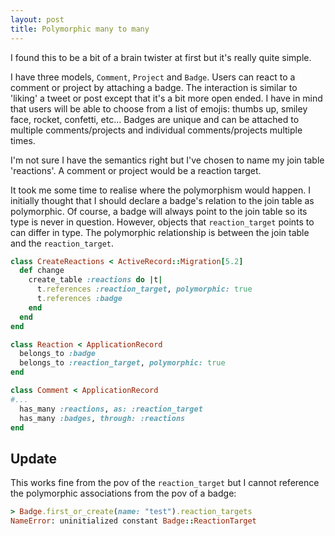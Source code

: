 ```yaml
---
layout: post
title: Polymorphic many to many
---
```

I found this to be a bit of a brain twister at first but it's really quite simple.

I have three models, `Comment`, `Project` and `Badge`. Users can react to a comment or project by attaching a badge. The interaction is similar to 'liking' a tweet or post except that it's a bit more open ended. I have in mind that users will be able to choose from a list of emojis: thumbs up, smiley face, rocket, confetti, etc… Badges are unique and can be attached to multiple comments/projects and individual comments/projects multiple times.

I'm not sure I have the semantics right but I've chosen to name my join table 'reactions'. A comment or project would be a reaction target.

It took me some time to realise where the polymorphism would happen. I initially thought that I should declare a badge's relation to the join table as polymorphic. Of course, a badge will always point to the join table so its type is never in question. However, objects that `reaction_target` points to can differ in type. The polymorphic relationship is between the join table and the `reaction_target`.

```ruby
class CreateReactions < ActiveRecord::Migration[5.2]
  def change
    create_table :reactions do |t|
      t.references :reaction_target, polymorphic: true
      t.references :badge
    end
  end
end
```

```ruby
class Reaction < ApplicationRecord
  belongs_to :badge
  belongs_to :reaction_target, polymorphic: true
end
```

```ruby
class Comment < ApplicationRecord
#...
  has_many :reactions, as: :reaction_target
  has_many :badges, through: :reactions
end
```

## Update

This works fine from the pov of the `reaction_target` but I cannot reference the polymorphic associations from the pov of a badge:

```ruby
> Badge.first_or_create(name: "test").reaction_targets
NameError: uninitialized constant Badge::ReactionTarget
```
